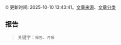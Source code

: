 :alarm_clock: 更新时间: 2025-10-10 13:43:41。[文章来源](/README.md)、[文章分类](/TAGS.md)

## 报告


> 关键字：`报告`、`月报`



